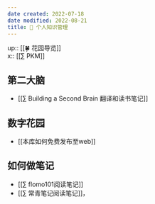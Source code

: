 ```yaml
---
date created: 2022-07-18
date modified: 2022-08-21
title: 🧀 个人知识管理
---
```


up:: [[🍀 花园导览]]  
x:: [[∑ PKM]]


## 第二大脑

- [[∑ Building a Second Brain 翻译和读书笔记]] 

## 数字花园

- [[本库如何免费发布至web]]

## 如何做笔记

- [[∑ flomo101阅读笔记]]
- [[∑ 常青笔记阅读笔记]]，
